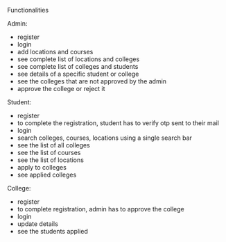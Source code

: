 Functionalities

Admin:

- register
- login
- add locations and courses
- see complete list of locations and colleges
- see complete list of colleges and students
- see details of a specific student or college
- see the colleges that are not approved by the admin
- approve the college or reject it

Student:

- register
- to complete the registration, student has to verify otp sent to their mail
- login
- search colleges, courses, locations using a single search bar
- see the list of all colleges
- see the list of courses
- see the list of locations
- apply to colleges
- see applied colleges

College:

- register
- to complete registration, admin has to approve the college
- login
- update details
- see the students applied
